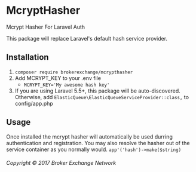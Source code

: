 # McryptHasher
Mcrypt Hasher For Laravel Auth

This package will replace Laravel's default hash service provider.

## Installation
1. `composer require brokerexchange/mcrypthasher`
2. Add MCRYPT_KEY to your .env file
    - `MCRYPT_KEY='My awesome hash key'`
3. If you are using Laravel 5.5+, this package will be auto-discovered. Otherwise, add `ElasticQueue\ElasticQueueServiceProvider::class,` to config/app.php
    
## Usage
Once installed the mcrypt hasher will automatically be used durring authentication and registration. You may also resolve the hasher out of the service container as you normally would. `app'('hash')->make($string)`

###### Copyright &copy; 2017 Broker Exchange Network

